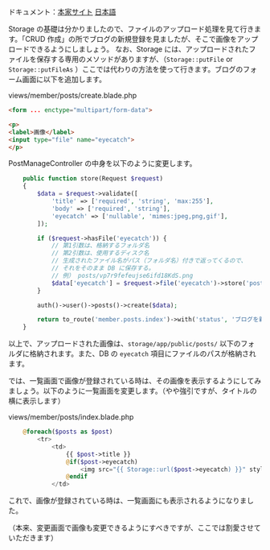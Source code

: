 ドキュメント：[本家サイト](https://laravel.com/docs/11.x/filesystem#file-uploads) [日本語](https://readouble.com/laravel/11.x/ja/filesystem.html#file-uploads)

Storage の基礎は分かりましたので、ファイルのアップロード処理を見て行きます。「CRUD 作成」の所でブログの新規登録を見ましたが、そこで画像をアップロードできるようにしましょう。
なお、Storage には、アップロードされたファイルを保存する専用のメソッドがありますが、（`Storage::putFile` or `Storage::putFileAs` ）ここでは代わりの方法を使って行きます。ブログのフォーム画面に以下を追加します。

views/member/posts/create.blade.php
```html
<form ... enctype="multipart/form-data">

<p>
<label>画像</label>
<input type="file" name="eyecatch">
</p>
```

PostManageController の中身を以下のように変更します。

```php
    public function store(Request $request)
    {
        $data = $request->validate([
            'title' => ['required', 'string', 'max:255'],
            'body' => ['required', 'string'],
            'eyecatch' => ['nullable', 'mimes:jpeg,png,gif'],
        ]);

        if ($request->hasFile('eyecatch')) {
            // 第1引数は、格納するフォルダ名
            // 第2引数は、使用するディスク名
            // 生成されたファイル名がパス（フォルダ名）付きで返ってくるので、
            // それをそのまま DB に保存する。
            // 例） posts/vp7r9fefeujse6ifd18KdS.png
            $data['eyecatch'] = $request->file('eyecatch')->store('posts', 'public');
        }

        auth()->user()->posts()->create($data);

        return to_route('member.posts.index')->with('status', 'ブログを新規登録しました');
    }
```

以上で、アップロードされた画像は、`storage/app/public/posts/` 以下のフォルダに格納されます。また、DB の `eyecatch` 項目にファイルのパスが格納されます。

では、一覧画面で画像が登録されている時は、その画像を表示するようにしてみましょう。以下のように一覧画面を変更します。（やや強引ですが、タイトルの横に表示します）

views/member/posts/index.blade.php
```php
    @foreach($posts as $post)
        <tr>
            <td>
                {{ $post->title }}
                @if($post->eyecatch)
                    <img src="{{ Storage::url($post->eyecatch) }}" style="width:100px">
                @endif
            </td>
```

これで、画像が登録されている時は、一覧画面にも表示されるようになりました。

（本来、変更画面で画像も変更できるようにすべきですが、ここでは割愛させていただきます）